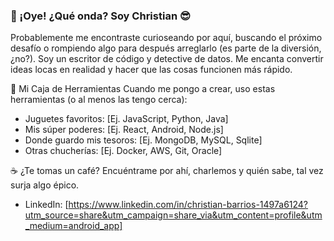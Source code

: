 ### 👋 ¡Oye! ¿Qué onda? Soy Christian 😎


Probablemente me encontraste curioseando por aquí, buscando el próximo desafío o rompiendo algo para después arreglarlo (es parte de la diversión, ¿no?).
Soy un escritor de código y detective de datos. Me encanta convertir ideas locas en realidad y hacer que las cosas funcionen más rápido.

🔨 Mi Caja de Herramientas
Cuando me pongo a crear, uso estas herramientas (o al menos las tengo cerca):
 * Juguetes favoritos: [Ej. JavaScript, Python, Java]
 * Mis súper poderes: [Ej. React, Android, Node.js]
 * Donde guardo mis tesoros: [Ej. MongoDB, MySQL, Sqlite]
 * Otras chucherías: [Ej. Docker, AWS, Git, Oracle]

☕ ¿Te tomas un café?
Encuéntrame por ahí, charlemos y quién sabe, tal vez surja algo épico.
 * LinkedIn: [https://www.linkedin.com/in/christian-barrios-1497a6124?utm_source=share&utm_campaign=share_via&utm_content=profile&utm_medium=android_app]
 